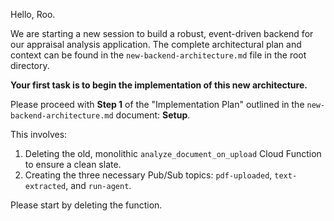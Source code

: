 Hello, Roo.

We are starting a new session to build a robust, event-driven backend for our appraisal analysis application. The complete architectural plan and context can be found in the `new-backend-architecture.md` file in the root directory.

**Your first task is to begin the implementation of this new architecture.**

Please proceed with **Step 1** of the "Implementation Plan" outlined in the `new-backend-architecture.md` document: **Setup**.

This involves:
1.  Deleting the old, monolithic `analyze_document_on_upload` Cloud Function to ensure a clean slate.
2.  Creating the three necessary Pub/Sub topics: `pdf-uploaded`, `text-extracted`, and `run-agent`.

Please start by deleting the function.